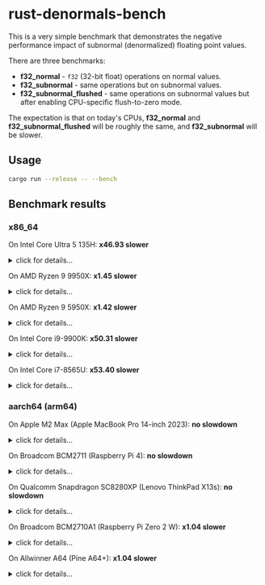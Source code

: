 # rust-denormals-bench

This is a very simple benchmark that demonstrates the negative performance impact of subnormal (denormalized)
floating point values.

There are three benchmarks:

* **f32_normal** - `f32` (32-bit float) operations on normal values.
* **f32_subnormal** - same operations but on subnormal values.
* **f32_subnormal_flushed** - same operations on subnormal values but after enabling CPU-specific flush-to-zero mode.

The expectation is that on today's CPUs, **f32_normal** and **f32_subnormal_flushed** will be roughly the same, and
**f32_subnormal** will be slower.

## Usage

```bash
cargo run --release -- --bench
```

## Benchmark results

### x86_64

On Intel Core Ultra 5 135H: **x46.93 slower** <details><summary>click for details...</summary>

```text
f32_normal              time:   [709.01 ps 714.70 ps 720.81 ps]
Found 5 outliers among 100 measurements (5.00%)
  4 (4.00%) high mild
  1 (1.00%) high severe

f32_subnormal           time:   [33.286 ns 33.541 ns 33.814 ns]
Found 7 outliers among 100 measurements (7.00%)
  5 (5.00%) high mild
  2 (2.00%) high severe

f32_subnormal_flushed   time:   [794.58 ps 806.24 ps 818.61 ps]
Found 4 outliers among 100 measurements (4.00%)
  3 (3.00%) high mild
  1 (1.00%) high severe

# rustc.exe -vV
rustc 1.89.0 (29483883e 2025-08-04)
binary: rustc
commit-hash: 29483883eed69d5fb4db01964cdf2af4d86e9cb2
commit-date: 2025-08-04
host: x86_64-pc-windows-msvc
release: 1.89.0
LLVM version: 20.1.7
```
</details>

On AMD Ryzen 9 9950X: **x1.45 slower** <details><summary>click for details...</summary>

```text
f32_normal              time:   [583.25 ps 583.33 ps 583.40 ps]
Found 3 outliers among 100 measurements (3.00%)
  1 (1.00%) low severe
  2 (2.00%) high mild

f32_subnormal           time:   [846.93 ps 849.16 ps 851.37 ps]
Found 5 outliers among 100 measurements (5.00%)
  3 (3.00%) low mild
  2 (2.00%) high mild

f32_subnormal_flushed   time:   [562.40 ps 562.43 ps 562.46 ps]
Found 2 outliers among 100 measurements (2.00%)
  2 (2.00%) high mild

# rustc -vV
rustc 1.89.0 (29483883e 2025-08-04)
binary: rustc
commit-hash: 29483883eed69d5fb4db01964cdf2af4d86e9cb2
commit-date: 2025-08-04
host: x86_64-unknown-linux-gnu
release: 1.89.0
LLVM version: 20.1.7
```
</details>

On AMD Ryzen 9 5950X: **x1.42 slower** <details><summary>click for details...</summary>

```text
f32_normal              time:   [737.13 ps 738.15 ps 739.04 ps]
                        change: [−0.4379% −0.1178% +0.2679%] (p = 0.53 > 0.05)
                        No change in performance detected.
Found 7 outliers among 100 measurements (7.00%)
  4 (4.00%) low severe
  3 (3.00%) low mild

f32_subnormal           time:   [1.0497 ns 1.0508 ns 1.0520 ns]
                        change: [−0.5409% −0.4133% −0.2375%] (p = 0.00 < 0.05)
                        Change within noise threshold.
Found 4 outliers among 100 measurements (4.00%)
  3 (3.00%) high mild
  1 (1.00%) high severe

f32_subnormal_flushed   time:   [729.36 ps 731.19 ps 733.08 ps]
                        change: [−0.0247% +0.2937% +0.6087%] (p = 0.07 > 0.05)
                        No change in performance detected.
Found 1 outliers among 100 measurements (1.00%)
  1 (1.00%) low mild

#rustc -vV
rustc 1.89.0 (29483883e 2025-08-04) (Fedora 1.89.0-2.fc42)
binary: rustc
commit-hash: 29483883eed69d5fb4db01964cdf2af4d86e9cb2
commit-date: 2025-08-04
host: x86_64-unknown-linux-gnu
release: 1.89.0
LLVM version: 20.1.8
```
</details>

On Intel Core i9-9900K: **x50.31 slower** <details><summary>click for details...</summary>

```text
f32_normal              time:   [697.17 ps 697.95 ps 698.83 ps]
Found 6 outliers among 100 measurements (6.00%)
  1 (1.00%) low mild
  2 (2.00%) high mild
  3 (3.00%) high severe

f32_subnormal           time:   [35.085 ns 35.114 ns 35.148 ns]
Found 8 outliers among 100 measurements (8.00%)
  2 (2.00%) high mild
  6 (6.00%) high severe

f32_subnormal_flushed   time:   [686.81 ps 688.20 ps 690.18 ps]
Found 4 outliers among 100 measurements (4.00%)
  2 (2.00%) high mild
  2 (2.00%) high severe

# rustc -vV
rustc 1.89.0 (29483883e 2025-08-04) (Fedora 1.89.0-2.fc41)
binary: rustc
commit-hash: 29483883eed69d5fb4db01964cdf2af4d86e9cb2
commit-date: 2025-08-04
host: x86_64-unknown-linux-gnu
release: 1.89.0
LLVM version: 19.1.7
```
</details>

On Intel Core i7-8565U: **x53.40 slower** <details><summary>click for details...</summary>

```text
f32_normal              time:   [842.54 ps 846.25 ps 853.96 ps]
Found 9 outliers among 100 measurements (9.00%)
  1 (1.00%) low severe
  4 (4.00%) low mild
  1 (1.00%) high mild
  3 (3.00%) high severe

f32_subnormal           time:   [38.214 ns 38.237 ns 38.259 ns]
Found 6 outliers among 100 measurements (6.00%)
  4 (4.00%) high mild
  2 (2.00%) high severe

f32_subnormal_flushed   time:   [806.57 ps 806.97 ps 807.38 ps]
Found 7 outliers among 100 measurements (7.00%)
  1 (1.00%) low severe
  2 (2.00%) high mild
  4 (4.00%) high severe

#rustc -vV
rustc 1.89.0 (29483883e 2025-08-04) (Fedora 1.89.0-2.fc42)
binary: rustc
commit-hash: 29483883eed69d5fb4db01964cdf2af4d86e9cb2
commit-date: 2025-08-04
host: x86_64-unknown-linux-gnu
release: 1.89.0
LLVM version: 20.1.8
```
</details>

### aarch64 (arm64)

On Apple M2 Max (Apple MacBook Pro 14-inch 2023): **no slowdown** <details><summary>click for details...</summary>

```text
f32_normal              time:   [654.07 ps 654.11 ps 654.15 ps]
Found 10 outliers among 100 measurements (10.00%)
  2 (2.00%) low mild
  5 (5.00%) high mild
  3 (3.00%) high severe

f32_subnormal           time:   [653.40 ps 653.46 ps 653.53 ps]
Found 11 outliers among 100 measurements (11.00%)
  1 (1.00%) low severe
  2 (2.00%) low mild
  4 (4.00%) high mild
  4 (4.00%) high severe

f32_subnormal_flushed   time:   [653.34 ps 653.41 ps 653.51 ps]
Found 9 outliers among 100 measurements (9.00%)
  2 (2.00%) low severe
  2 (2.00%) low mild
  2 (2.00%) high mild
  3 (3.00%) high severe

#rustc -vV
rustc 1.89.0 (29483883e 2025-08-04) (Fedora 1.89.0-2.fc42)
binary: rustc
commit-hash: 29483883eed69d5fb4db01964cdf2af4d86e9cb2
commit-date: 2025-08-04
host: aarch64-unknown-linux-gnu
release: 1.89.0
LLVM version: 20.1.8
```
</details>

On Broadcom BCM2711 (Raspberry Pi 4): **no slowdown** <details><summary>click for details...</summary>

```text
f32_normal              time:   [3.3524 ns 3.3537 ns 3.3553 ns]
Found 10 outliers among 100 measurements (10.00%)
  3 (3.00%) high mild
  7 (7.00%) high severe

f32_subnormal           time:   [3.3511 ns 3.3515 ns 3.3520 ns]
Found 8 outliers among 100 measurements (8.00%)
  4 (4.00%) high mild
  4 (4.00%) high severe

f32_subnormal_flushed   time:   [3.3532 ns 3.3537 ns 3.3542 ns]
Found 6 outliers among 100 measurements (6.00%)
  2 (2.00%) high mild
  4 (4.00%) high severe

#rustc -vV
rustc 1.89.0 (29483883e 2025-08-04) (Fedora 1.89.0-2.fc42)
binary: rustc
commit-hash: 29483883eed69d5fb4db01964cdf2af4d86e9cb2
commit-date: 2025-08-04
host: aarch64-unknown-linux-gnu
release: 1.89.0
LLVM version: 20.1.8
```
</details>

On Qualcomm Snapdragon SC8280XP (Lenovo ThinkPad X13s): **no slowdown** <details><summary>click for details...</summary>

```text
f32_normal              time:   [786.49 ps 786.74 ps 787.02 ps]
Found 5 outliers among 100 measurements (5.00%)
  1 (1.00%) low mild
  2 (2.00%) high mild
  2 (2.00%) high severe

f32_subnormal           time:   [787.63 ps 787.77 ps 787.96 ps]
Found 11 outliers among 100 measurements (11.00%)
  5 (5.00%) low severe
  3 (3.00%) high mild
  3 (3.00%) high severe

f32_subnormal_flushed   time:   [786.92 ps 786.97 ps 787.03 ps]
Found 11 outliers among 100 measurements (11.00%)
  5 (5.00%) low severe
  1 (1.00%) low mild
  2 (2.00%) high mild
  3 (3.00%) high severe

#rustc -vV
rustc 1.89.0 (29483883e 2025-08-04) (Fedora 1.89.0-2.fc42)
binary: rustc
commit-hash: 29483883eed69d5fb4db01964cdf2af4d86e9cb2
commit-date: 2025-08-04
host: aarch64-unknown-linux-gnu
release: 1.89.0
LLVM version: 20.1.8
```
</details>

On Broadcom BCM2710A1 (Raspberry Pi Zero 2 W): **x1.04 slower** <details><summary>click for details...</summary>

```text
f32_normal              time:   [22.182 ns 22.195 ns 22.213 ns]
Found 10 outliers among 100 measurements (10.00%)
  6 (6.00%) high mild
  4 (4.00%) high severe

f32_subnormal           time:   [23.187 ns 23.194 ns 23.203 ns]
Found 15 outliers among 100 measurements (15.00%)
  4 (4.00%) high mild
  11 (11.00%) high severe

f32_subnormal_flushed   time:   [22.205 ns 22.225 ns 22.248 ns]
Found 10 outliers among 100 measurements (10.00%)
  6 (6.00%) high mild
  4 (4.00%) high severe

#rustc -vV
rustc 1.89.0 (29483883e 2025-08-04) (Fedora 1.89.0-2.fc42)
binary: rustc
commit-hash: 29483883eed69d5fb4db01964cdf2af4d86e9cb2
commit-date: 2025-08-04
host: aarch64-unknown-linux-gnu
release: 1.89.0
LLVM version: 20.1.8
```
</details>

On Allwinner A64 (Pine A64+): **x1.04 slower** <details><summary>click for details...</summary>

```text
f32_normal              time:   [21.889 ns 21.891 ns 21.894 ns]
Found 6 outliers among 100 measurements (6.00%)
  1 (1.00%) low mild
  2 (2.00%) high mild
  3 (3.00%) high severe

f32_subnormal           time:   [22.881 ns 22.884 ns 22.888 ns]
Found 8 outliers among 100 measurements (8.00%)
  2 (2.00%) low mild
  4 (4.00%) high mild
  2 (2.00%) high severe

f32_subnormal_flushed   time:   [21.887 ns 21.889 ns 21.892 ns]
Found 9 outliers among 100 measurements (9.00%)
  2 (2.00%) low mild
  4 (4.00%) high mild
  3 (3.00%) high severe

#rustc -vV
rustc 1.89.0 (29483883e 2025-08-04) (Fedora 1.89.0-2.fc42)
binary: rustc
commit-hash: 29483883eed69d5fb4db01964cdf2af4d86e9cb2
commit-date: 2025-08-04
host: aarch64-unknown-linux-gnu
release: 1.89.0
LLVM version: 20.1.8
```
</details>
